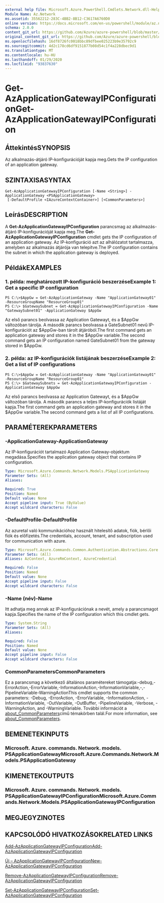 ```yaml
---
external help file: Microsoft.Azure.PowerShell.Cmdlets.Network.dll-Help.xml
Module Name: Az.Network
ms.assetid: 35562212-283C-4BB2-8B12-C3617A6760D0
online version: https://docs.microsoft.com/en-us/powershell/module/az.network/get-azapplicationgatewayipconfiguration
schema: 2.0.0
content_git_url: https://github.com/Azure/azure-powershell/blob/master/src/Network/Network/help/Get-AzApplicationGatewayIPConfiguration.md
original_content_git_url: https://github.com/Azure/azure-powershell/blob/master/src/Network/Network/help/Get-AzApplicationGatewayIPConfiguration.md
ms.openlocfilehash: 16df8726fc0018bbc89dfbee025223b9e35792c9
ms.sourcegitcommit: 4d2c178cd6df9151877b08d54c1f4a228dbec9d1
ms.translationtype: MT
ms.contentlocale: hu-HU
ms.lasthandoff: 01/29/2020
ms.locfileid: "93837630"
---
```

# <span data-ttu-id="a0ed4-101">Get-AzApplicationGatewayIPConfiguration</span><span class="sxs-lookup"><span data-stu-id="a0ed4-101">Get-AzApplicationGatewayIPConfiguration</span></span>

## <span data-ttu-id="a0ed4-102">Áttekintés</span><span class="sxs-lookup"><span data-stu-id="a0ed4-102">SYNOPSIS</span></span>
<span data-ttu-id="a0ed4-103">Az alkalmazás-átjáró IP-konfigurációját kapja meg.</span><span class="sxs-lookup"><span data-stu-id="a0ed4-103">Gets the IP configuration of an application gateway.</span></span>

## <span data-ttu-id="a0ed4-104">SZINTAXISA</span><span class="sxs-lookup"><span data-stu-id="a0ed4-104">SYNTAX</span></span>

```
Get-AzApplicationGatewayIPConfiguration [-Name <String>] -ApplicationGateway <PSApplicationGateway>
 [-DefaultProfile <IAzureContextContainer>] [<CommonParameters>]
```

## <span data-ttu-id="a0ed4-105">Leírás</span><span class="sxs-lookup"><span data-stu-id="a0ed4-105">DESCRIPTION</span></span>
<span data-ttu-id="a0ed4-106">A **Get-AzApplicationGatewayIPConfiguration** parancsmag az alkalmazás-átjáró IP-konfigurációját kapja meg.</span><span class="sxs-lookup"><span data-stu-id="a0ed4-106">The **Get-AzApplicationGatewayIPConfiguration** cmdlet gets the IP configuration of an application gateway.</span></span>
<span data-ttu-id="a0ed4-107">Az IP-konfiguráció azt az alhálózatot tartalmazza, amelyben az alkalmazás átjárója van telepítve.</span><span class="sxs-lookup"><span data-stu-id="a0ed4-107">The IP configuration contains the subnet in which the application gateway is deployed.</span></span>

## <span data-ttu-id="a0ed4-108">Példák</span><span class="sxs-lookup"><span data-stu-id="a0ed4-108">EXAMPLES</span></span>

### <span data-ttu-id="a0ed4-109">1. példa: meghatározott IP-konfiguráció beszerzése</span><span class="sxs-lookup"><span data-stu-id="a0ed4-109">Example 1: Get a specific IP configuration</span></span>
```
PS C:\>$AppGw = Get-AzApplicationGateway -Name "ApplicationGateway01" -ResourceGroupName "ResourceGroup01"
PS C:\> $GatewaySubnet = Get-AzApplicationGatewayIPConfiguration -Name "GatewaySubnet01" -ApplicationGateway $AppGw
```

<span data-ttu-id="a0ed4-110">Az első parancs beolvassa az Application Gatewayt, és a $AppGw változóban tárolja. A második parancs beolvassa a GateSubnet01 nevű IP-konfigurációt az $AppGw-ban tárolt átjáróból.</span><span class="sxs-lookup"><span data-stu-id="a0ed4-110">The first command gets an application gateway and stores it in the $AppGw variable.The second command gets an IP configuration named GateSubnet01 from the gateway stored in $AppGw.</span></span>

### <span data-ttu-id="a0ed4-111">2. példa: az IP-konfigurációk listájának beszerzése</span><span class="sxs-lookup"><span data-stu-id="a0ed4-111">Example 2: Get a list of IP configurations</span></span>
```
PS C:\>$AppGw = Get-AzApplicationGateway -Name "ApplicationGateway01" -ResourceGroupName "ResourceGroup01"
PS C:\> $GatewaySubnets = Get-AzApplicationGatewayIPConfiguration -ApplicationGateway $AppGw
```

<span data-ttu-id="a0ed4-112">Az első parancs beolvassa az Application Gatewayt, és a $AppGw változóban tárolja. A második parancs a teljes IP-konfigurációk listáját kapja.</span><span class="sxs-lookup"><span data-stu-id="a0ed4-112">The first command gets an application gateway and stores it in the $AppGw variable.The second command gets a list of all IP configurations.</span></span>

## <span data-ttu-id="a0ed4-113">PARAMÉTEREK</span><span class="sxs-lookup"><span data-stu-id="a0ed4-113">PARAMETERS</span></span>

### <span data-ttu-id="a0ed4-114">-ApplicationGateway</span><span class="sxs-lookup"><span data-stu-id="a0ed4-114">-ApplicationGateway</span></span>
<span data-ttu-id="a0ed4-115">Az IP-konfigurációt tartalmazó Application Gateway-objektum megadása.</span><span class="sxs-lookup"><span data-stu-id="a0ed4-115">Specifies the application gateway object that contains IP configuration.</span></span>

```yaml
Type: Microsoft.Azure.Commands.Network.Models.PSApplicationGateway
Parameter Sets: (All)
Aliases:

Required: True
Position: Named
Default value: None
Accept pipeline input: True (ByValue)
Accept wildcard characters: False
```

### <span data-ttu-id="a0ed4-116">-DefaultProfile</span><span class="sxs-lookup"><span data-stu-id="a0ed4-116">-DefaultProfile</span></span>
<span data-ttu-id="a0ed4-117">Az azuretal való kommunikációhoz használt hitelesítő adatok, fiók, bérlői fiók és előfizetés.</span><span class="sxs-lookup"><span data-stu-id="a0ed4-117">The credentials, account, tenant, and subscription used for communication with azure.</span></span>

```yaml
Type: Microsoft.Azure.Commands.Common.Authentication.Abstractions.Core.IAzureContextContainer
Parameter Sets: (All)
Aliases: AzContext, AzureRmContext, AzureCredential

Required: False
Position: Named
Default value: None
Accept pipeline input: False
Accept wildcard characters: False
```

### <span data-ttu-id="a0ed4-118">-Name (név)</span><span class="sxs-lookup"><span data-stu-id="a0ed4-118">-Name</span></span>
<span data-ttu-id="a0ed4-119">Itt adhatja meg annak az IP-konfigurációnak a nevét, amely a parancsmagot kapja.</span><span class="sxs-lookup"><span data-stu-id="a0ed4-119">Specifies the name of the IP configuration which this cmdlet gets.</span></span>

```yaml
Type: System.String
Parameter Sets: (All)
Aliases:

Required: False
Position: Named
Default value: None
Accept pipeline input: False
Accept wildcard characters: False
```

### <span data-ttu-id="a0ed4-120">CommonParameters</span><span class="sxs-lookup"><span data-stu-id="a0ed4-120">CommonParameters</span></span>
<span data-ttu-id="a0ed4-121">Ez a parancsmag a következő általános paramétereket támogatja:-debug,-ErrorAction,-ErrorVariable,-InformationAction,-InformationVariable,-,-PipelineVariable-WarningAction</span><span class="sxs-lookup"><span data-stu-id="a0ed4-121">This cmdlet supports the common parameters: -Debug, -ErrorAction, -ErrorVariable, -InformationAction, -InformationVariable, -OutVariable, -OutBuffer, -PipelineVariable, -Verbose, -WarningAction, and -WarningVariable.</span></span> <span data-ttu-id="a0ed4-122">További információt a [about_CommonParameters](https://go.microsoft.com/fwlink/?LinkID=113216)című témakörben talál.</span><span class="sxs-lookup"><span data-stu-id="a0ed4-122">For more information, see [about_CommonParameters](https://go.microsoft.com/fwlink/?LinkID=113216).</span></span>

## <span data-ttu-id="a0ed4-123">BEMENETEK</span><span class="sxs-lookup"><span data-stu-id="a0ed4-123">INPUTS</span></span>

### <span data-ttu-id="a0ed4-124">Microsoft. Azure. commands. Network. models. PSApplicationGateway</span><span class="sxs-lookup"><span data-stu-id="a0ed4-124">Microsoft.Azure.Commands.Network.Models.PSApplicationGateway</span></span>

## <span data-ttu-id="a0ed4-125">KIMENETEK</span><span class="sxs-lookup"><span data-stu-id="a0ed4-125">OUTPUTS</span></span>

### <span data-ttu-id="a0ed4-126">Microsoft. Azure. commands. Network. models. PSApplicationGatewayIPConfiguration</span><span class="sxs-lookup"><span data-stu-id="a0ed4-126">Microsoft.Azure.Commands.Network.Models.PSApplicationGatewayIPConfiguration</span></span>

## <span data-ttu-id="a0ed4-127">MEGJEGYZI</span><span class="sxs-lookup"><span data-stu-id="a0ed4-127">NOTES</span></span>

## <span data-ttu-id="a0ed4-128">KAPCSOLÓDÓ HIVATKOZÁSOK</span><span class="sxs-lookup"><span data-stu-id="a0ed4-128">RELATED LINKS</span></span>

[<span data-ttu-id="a0ed4-129">Add-AzApplicationGatewayIPConfiguration</span><span class="sxs-lookup"><span data-stu-id="a0ed4-129">Add-AzApplicationGatewayIPConfiguration</span></span>](./Add-AzApplicationGatewayIPConfiguration.md)

[<span data-ttu-id="a0ed4-130">Új – AzApplicationGatewayIPConfiguration</span><span class="sxs-lookup"><span data-stu-id="a0ed4-130">New-AzApplicationGatewayIPConfiguration</span></span>](./New-AzApplicationGatewayIPConfiguration.md)

[<span data-ttu-id="a0ed4-131">Remove-AzApplicationGatewayIPConfiguration</span><span class="sxs-lookup"><span data-stu-id="a0ed4-131">Remove-AzApplicationGatewayIPConfiguration</span></span>](./Remove-AzApplicationGatewayIPConfiguration.md)

[<span data-ttu-id="a0ed4-132">Set-AzApplicationGatewayIPConfiguration</span><span class="sxs-lookup"><span data-stu-id="a0ed4-132">Set-AzApplicationGatewayIPConfiguration</span></span>](./Set-AzApplicationGatewayIPConfiguration.md)


